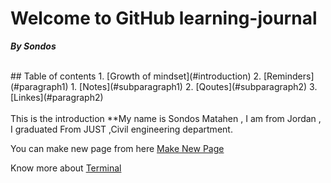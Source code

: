 # Welcome to GitHub learning-journal
***By Sondos*** <br/>

<br/>
 ## Table of contents
1. [Growth of mindset](#introduction)
2. [Reminders](#paragraph1)
    1. [Notes](#subparagraph1)
    2. [Qoutes](#subparagraph2)
3. [Linkes](#paragraph2)
<br/>
<br/>
This is the introduction<a name="introduction"></a>
**My name is Sondos Matahen , I am from Jordan , I graduated From JUST ,Civil engineering department.

 You can make new page from here
 [Make New Page](https://sondosmatahen.github.io/learning-journal/makenewpage) 
 <br/>
 
 Know more about [Terminal](https://sondosmatahen.github.io/learning-journal/Read2)
 <br/>

 


